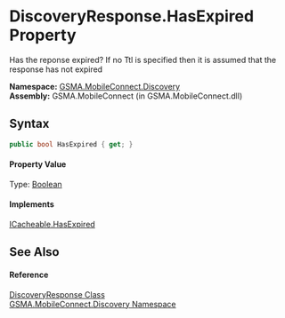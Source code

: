DiscoveryResponse.HasExpired Property
=====================================
Has the reponse expired? If no Ttl is specified then it is assumed that the response has not expired

**Namespace:** [GSMA.MobileConnect.Discovery][1]  
**Assembly:** GSMA.MobileConnect (in GSMA.MobileConnect.dll)

Syntax
------

```csharp
public bool HasExpired { get; }
```

#### Property Value
Type: [Boolean][2]
#### Implements
[ICacheable.HasExpired][3]  


See Also
--------

#### Reference
[DiscoveryResponse Class][4]  
[GSMA.MobileConnect.Discovery Namespace][1]  

[1]: ../README.md
[2]: http://msdn.microsoft.com/en-us/library/a28wyd50
[3]: ../../GSMA.MobileConnect.Cache/ICacheable/HasExpired.md
[4]: README.md
[5]: ../../_icons/Help.png